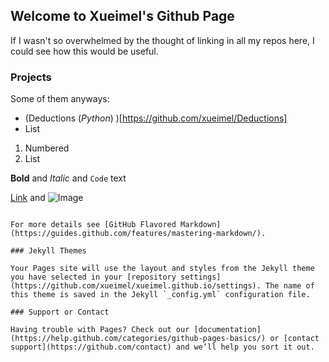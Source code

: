 ## Welcome to Xueimel's Github Page
If I wasn't so overwhelmed by the thought of linking in all my repos here, I could see how this would be useful.

### Projects
Some of them anyways:

- (Deductions (_Python_) )[https://github.com/xueimel/Deductions]
- List

1. Numbered
2. List

**Bold** and _Italic_ and `Code` text

[Link](url) and ![Image](src)
```

For more details see [GitHub Flavored Markdown](https://guides.github.com/features/mastering-markdown/).

### Jekyll Themes

Your Pages site will use the layout and styles from the Jekyll theme you have selected in your [repository settings](https://github.com/xueimel/xueimel.github.io/settings). The name of this theme is saved in the Jekyll `_config.yml` configuration file.

### Support or Contact

Having trouble with Pages? Check out our [documentation](https://help.github.com/categories/github-pages-basics/) or [contact support](https://github.com/contact) and we’ll help you sort it out.
